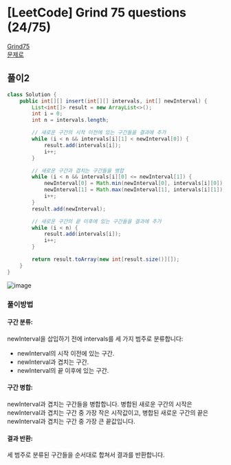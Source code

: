 # [LeetCode] Grind 75 questions (24/75)
<a href="https://www.techinterviewhandbook.org/grind75" target="_blank">Grind75</a>  
<a href="https://leetcode.com/problems/insert-interval/" target="_blank">문제로</a>

## 풀이2
```java
class Solution {
    public int[][] insert(int[][] intervals, int[] newInterval) {
        List<int[]> result = new ArrayList<>();
        int i = 0;
        int n = intervals.length;

        // 새로운 구간의 시작 이전에 있는 구간들을 결과에 추가
        while (i < n && intervals[i][1] < newInterval[0]) {
            result.add(intervals[i]);
            i++;
        }

        // 새로운 구간과 겹치는 구간들을 병합
        while (i < n && intervals[i][0] <= newInterval[1]) {
            newInterval[0] = Math.min(newInterval[0], intervals[i][0]);
            newInterval[1] = Math.max(newInterval[1], intervals[i][1]);
            i++;
        }
        result.add(newInterval);

        // 새로운 구간의 끝 이후에 있는 구간들을 결과에 추가
        while (i < n) {
            result.add(intervals[i]);
            i++;
        }

        return result.toArray(new int[result.size()][]);
    }
}

```

![image](https://github.com/user-attachments/assets/cf0cd391-896f-4540-b4f9-46711e3562e9)

### 풀이방법

#### 구간 분류:
newInterval을 삽입하기 전에 intervals를 세 가지 범주로 분류합니다:
- newInterval의 시작 이전에 있는 구간.
- newInterval과 겹치는 구간.
- newInterval의 끝 이후에 있는 구간.

#### 구간 병합:

newInterval과 겹치는 구간들을 병합합니다. 병합된 새로운 구간의 시작은 newInterval과 겹치는 구간 중 가장 작은 시작값이고, 병합된 새로운 구간의 끝은 newInterval과 겹치는 구간 중 가장 큰 끝값입니다.

#### 결과 반환:

세 범주로 분류된 구간들을 순서대로 합쳐서 결과를 반환합니다.
